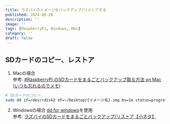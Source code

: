 ```yaml
---
title: ラズパイのイメージをバックアップ/リストアする
published: 2024-08-26
description: ''
image: ''
tags: [RaspberryPi, Windows, Mac]
category: ''
draft: false 
---
```


## SDカードのコピー、レストア
1. Macの場合<br>
参考: [#RaspberryPi のSDカードをまるごとバックアップ取る方法 on Mac (いつも忘れるのでメモ)](https://zenn.dev/tmitsuoka0423/scraps/2edd956e4adac7) 

```bash
# SDカードのコピー
sudo dd if=/dev/rdisk2 of=~/Desktop/{イメージ名}.img bs=1m status=progress
```

2. Windowsの場合
[dd for windows](https://www.si-linux.co.jp/techinfo/index.php?DD%20for%20Windows)を使用<br>
参考: [ラズパイのSDカードをまるごとバックアップ/リストア【小ネタ】](https://zenn.dev/dsl_gunma/articles/1f2456582db81c#%E6%89%8B%E9%A0%86%EF%BC%92%EF%BC%8E%E3%83%87%E3%82%A3%E3%82%B9%E3%82%AF%E3%82%A4%E3%83%A1%E3%83%BC%E3%82%B8%E4%BD%9C%E6%88%90%E3%82%BD%E3%83%95%E3%83%88%E3%81%A7hdd%E3%81%AB%E3%82%A4%E3%83%A1%E3%83%BC%E3%82%B8%E4%BD%9C%E6%88%90) 

